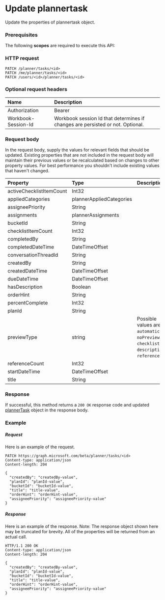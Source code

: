 # Update plannertask

Update the properties of plannertask object.
### Prerequisites
The following **scopes** are required to execute this API: 
### HTTP request
<!-- { "blockType": "ignored" } -->
```http
PATCH /planner/tasks/<id>
PATCH /me/planner/tasks/<id>
PATCH /users/<id>/planner/tasks/<id>
```
### Optional request headers
| Name       | Description|
|:-----------|:-----------|
| Authorization  | Bearer <code>|
| Workbook-Session-Id  | Workbook session Id that determines if changes are persisted or not. Optional.|

### Request body
In the request body, supply the values for relevant fields that should be updated. Existing properties that are not included in the request body will maintain their previous values or be recalculated based on changes to other property values. For best performance you shouldn't include existing values that haven't changed.

| Property	   | Type	|Description|
|:---------------|:--------|:----------|
|activeChecklistItemCount|Int32||
|appliedCategories|plannerAppliedCategories||
|assigneePriority|String||
|assignments|plannerAssignments||
|bucketId|String||
|checklistItemCount|Int32||
|completedBy|String||
|completedDateTime|DateTimeOffset||
|conversationThreadId|String||
|createdBy|String||
|createdDateTime|DateTimeOffset||
|dueDateTime|DateTimeOffset||
|hasDescription|Boolean||
|orderHint|String||
|percentComplete|Int32||
|planId|String||
|previewType|string| Possible values are: `automatic`, `noPreview`, `checklist`, `description`, `reference`.|
|referenceCount|Int32||
|startDateTime|DateTimeOffset||
|title|String||

### Response
If successful, this method returns a `200 OK` response code and updated [plannerTask](../resources/plannertask.md) object in the response body.
### Example
##### Request
Here is an example of the request.
<!-- {
  "blockType": "request",
  "name": "update_plannertask"
}-->
```http
PATCH https://graph.microsoft.com/beta/planner/tasks/<id>
Content-type: application/json
Content-length: 204

{
  "createdBy": "createdBy-value",
  "planId": "planId-value",
  "bucketId": "bucketId-value",
  "title": "title-value",
  "orderHint": "orderHint-value",
  "assigneePriority": "assigneePriority-value"
}
```
##### Response
Here is an example of the response. Note: The response object shown here may be truncated for brevity. All of the properties will be returned from an actual call.
<!-- {
  "blockType": "response",
  "truncated": true,
  "@odata.type": "microsoft.graph.plannerTask"
} -->
```http
HTTP/1.1 200 OK
Content-type: application/json
Content-length: 204

{
  "createdBy": "createdBy-value",
  "planId": "planId-value",
  "bucketId": "bucketId-value",
  "title": "title-value",
  "orderHint": "orderHint-value",
  "assigneePriority": "assigneePriority-value"
}
```

<!-- uuid: 8fcb5dbc-d5aa-4681-8e31-b001d5168d79
2015-10-25 14:57:30 UTC -->
<!-- {
  "type": "#page.annotation",
  "description": "Update plannertask",
  "keywords": "",
  "section": "documentation",
  "tocPath": ""
}-->